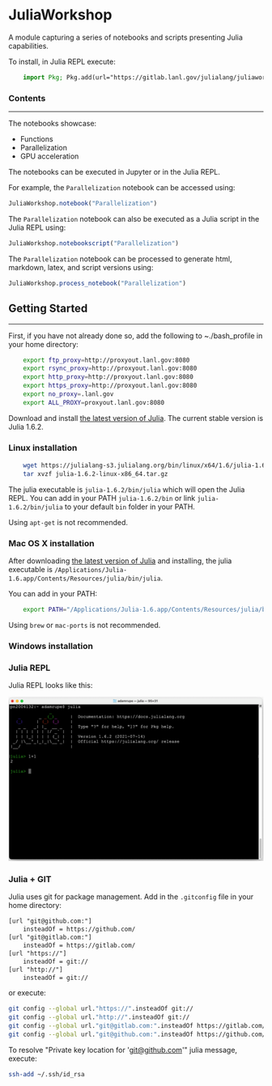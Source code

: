 # JuliaWorkshop

A module capturing a series of notebooks and scripts presenting Julia capabilities.

To install, in Julia REPL execute:

``` julia
    import Pkg; Pkg.add(url="https://gitlab.lanl.gov/julialang/juliaworkshop.jl", rev="master")
```

### Contents
------------

The notebooks showcase:
* Functions
* Parallelization
* GPU acceleration

The notebooks can be executed in Jupyter or in the Julia REPL.

For example, the `Parallelization` notebook can be accessed using:

``` julia
JuliaWorkshop.notebook("Parallelization")
```

The `Parallelization` notebook can also be executed as a Julia script in the Julia REPL using:

``` julia
JuliaWorkshop.notebookscript("Parallelization")
```

The `Parallelization` notebook can be processed to generate html, markdown, latex, and script versions using:

``` julia
JuliaWorkshop.process_notebook("Parallelization")
```

## Getting Started
------------------

First, if you have not already done so, add the following to ~./bash_profile in your home directory:

``` bash
    export ftp_proxy=http://proxyout.lanl.gov:8080
    export rsync_proxy=http://proxyout.lanl.gov:8080
    export http_proxy=http://proxyout.lanl.gov:8080
    export https_proxy=http://proxyout.lanl.gov:8080
    export no_proxy=.lanl.gov
    export ALL_PROXY=proxyout.lanl.gov:8080
```

Download and install [the latest version of Julia](https://julialang.org/downloads/).
The current stable version is Julia 1.6.2.

### Linux installation

``` bash
    wget https://julialang-s3.julialang.org/bin/linux/x64/1.6/julia-1.6.2-linux-x86_64.tar.gz
    tar xvzf julia-1.6.2-linux-x86_64.tar.gz
```

The julia executable is `julia-1.6.2/bin/julia` which will open the Julia REPL.
You can add in your PATH `julia-1.6.2/bin` or link `julia-1.6.2/bin/julia` to your default `bin` folder in your PATH.

Using `apt-get` is not recommended.

### Mac OS X installation

After downloading [the latest version of Julia](https://julialang.org/downloads/) and installing, the julia executable is `/Applications/Julia-1.6.app/Contents/Resources/julia/bin/julia`.

You can add in your PATH:

``` bash
    export PATH="/Applications/Julia-1.6.app/Contents/Resources/julia/bin:$PATH"
```

Using `brew` or `mac-ports` is not recommended.

### Windows installation

### Julia REPL

Julia REPL looks like this:

![](images/julia_REPL.png)

### Julia + GIT

Julia uses git for package management.
Add in the `.gitconfig` file in your home directory:

``` git
[url "git@github.com:"]
    insteadOf = https://github.com/
[url "git@gitlab.com:"]
    insteadOf = https://gitlab.com/
[url "https://"]
    insteadOf = git://
[url "http://"]
    insteadOf = git://
```

or execute:

``` bash
git config --global url."https://".insteadOf git://
git config --global url."http://".insteadOf git://
git config --global url."git@gitlab.com:".insteadOf https://gitlab.com/
git config --global url."git@github.com:".insteadOf https://github.com/
```

To resolve "Private key location for 'git@github.com'" julia message, execute:

``` bash
ssh-add ~/.ssh/id_rsa
```
